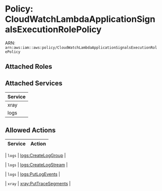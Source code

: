 # Policy: CloudWatchLambdaApplicationSignalsExecutionRolePolicy

ARN: `arn:aws:iam::aws:policy/CloudWatchLambdaApplicationSignalsExecutionRolePolicy`

## Attached Roles

## Attached Services

| Service |
|---------|
| xray |
| logs |

## Allowed Actions

| Service | Action |
|:-------:|--------|

| `logs` | [logs:CreateLogGroup](../actions.md#logs:createloggroup) |

| `logs` | [logs:CreateLogStream](../actions.md#logs:createlogstream) |

| `logs` | [logs:PutLogEvents](../actions.md#logs:putlogevents) |

| `xray` | [xray:PutTraceSegments](../actions.md#xray:puttracesegments) |
